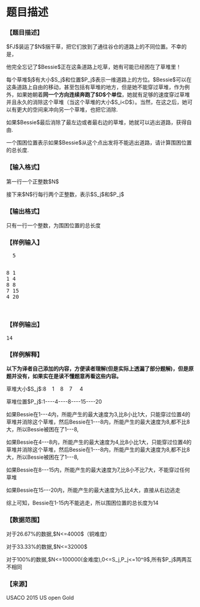 # 题目描述


<h3>
【题目描述】
</h3>
<p>
$FJ$装运了$N$捆干草，把它们放到了通往谷仓的道路上的不同位置。不幸的是，
</p>
<p>
他完全忘记了$Bessie$正在这条道路上吃草，她有可能已经困在了草堆里！
</p>
<p>
每个草堆$j$有大小$S_j$和位置$P_j$表示一维道路上的方位。$Bessie$可以在这条道路上自由的移动，甚至包括有草堆的地方，但是她不能穿过草堆，作为例外，如果她朝着<strong>同一个方向连续奔跑了$D$个单位</strong>，她就有足够的速度穿过草堆并且永久的消除这个草堆（当这个草堆的大小$S_i&lt;D$）。当然，在这之后，她可以有更大的空间来冲向另一个草堆，也把它消除.
</p>
<p>
如果$Bessie$最后消除了最左边或者最右边的草堆，她就可以逃出道路，获得自由.
</p>
<p>
一个围困位置表示如果$Bessie$从这个点出发将不能逃出道路，请计算围困位置的总长度.
</p>
<h3>
【输入格式】
</h3>
<p>
第一行一个正整数$N$
</p>
<p>
接下来$N$行每行两个正整数，表示$S_j$和$P_j$
</p>
<h3>
【输出格式】
</h3>
<p>
只有一行一个整数，为围困位置的总长度
</p>
<h3>
【样例输入】
</h3>
<pre>  5
<p>
8 1
1 4
8 8
7 15
4 20
</p>
</pre>
<h3>
【样例输出】
</h3>
<pre>14</pre>
<h3>
【样例解释】
</h3>
<p>
<strong>以下为译者自己添加的内容，方便读者理解(但是实际上透漏了部分题解)，但是原题并没有，如果实在是读不懂题意再看这些内容。</strong> 
</p>
<p>
草堆大小$S_j$:8    1    8    7     4
</p>
<p>
草堆位置$P_j$:1----4----8----15----20
</p>
<p>
如果Bessie在1---4内，所能产生的最大速度为3,比8小比1大，只能穿过位置4的草堆并消除这个草堆，然后Bessie在1---8内，所能产生的最大速度为8,都不比8大，所以Bessie被困在了1---8,
</p>
<p>
如果Bessie在4---8内，所能产生的最大速度为4,比8小比1大，只能穿过位置4的草堆并消除这个草堆，然后Bessie在1---8内，所能产生的最大速度为8,都不比8大，所以Bessie被困在了1---8,
</p>
<p>
如果Bessie在8---15内，所能产生的最大速度为7,比8小不比7大，不能穿过任何草堆
</p>
<p>
如果Bessie在15---20内，所能产生的最大速度为5,比4大，直接从右边逃走
</p>
<p>
综上可知，Bessie在1-15内不能逃走，所以围困位置的总长度为14
</p>
<h3>
【数据范围】
</h3>
<p>
对于26.67%的数据,$N&lt;=4000$（铜难度）
</p>
<p>
对于33.33%的数据,$N&lt;=32000$
</p>
<p>
对于100%的数据,$N&lt;=100000(金难度),0&lt;=S_j,P_j&lt;=10^9$,所有$P_j$两两互不相同
</p>
<h3>
【来源】
</h3>
<p>
USACO 2015 US open Gold
</p>
